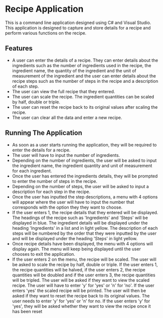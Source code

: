 # Recipe Application 
This is a command line application designed using C# and Visual Studio. This application is designed to capture and store details for a recipe and perform various functions on the recipe.
## Features 
- A user can enter the details of a recipe. They can enter details about the ingredients such as the number of ingredients used in the recipe, the ingredient name, the quantity of the ingredient and the unit of measurement of the ingredient and the user can enter details about the recipe steps such as the number of steps in the recipe and a description of each step. 
- The user can view the full recipe that they entered. 
- The user can scale the recipe. The ingredient quantities can be scaled by half, double or triple. 
- The user can reset the recipe back to its original values after scaling the recipe. 
- The user can clear all the data and enter a new recipe. 
## Running The Application 
- As soon as a user starts running the application, they will be required to enter the details for a recipe. 
- The user will have to input the number of ingredients. 
- Depending on the number of ingredients, the user will be asked to input the ingredient name, the ingredient quantity and unit of measurement for each ingredient. 
- Once the user has entered the ingredients details, they will be prompted to enter the number of steps in the recipe. 
- Depending on the number of steps, the user will be asked to input a description for each step in the recipe. 
- Once the user has inputted the step descriptions, a menu with 4 options will appear where the user will have to input the number that corresponds with the option they they want to choose. 
- If the user enters 1, the recipe details that they entered will be displayed. The headings of the recipe such as 'Ingredients' and 'Steps' will be displayed in blue. The ingredient details will be displayed under the heading 'Ingredients' in a list and in light yellow. The description of each steps will be numbered by the order that they were inputted by the user and will be displayed under the heading 'Steps' in light yellow. 
- Once recipe details have been displayed, the menu with 4 options will display again. The menu will keep being displayed until the user chooses to exit the application. 
- If the user enters 2 on the menu, the recipe will be scaled. The user will be asked to scale the recipe by half, double or triple. If the user enters 1, the recipe quantities will be halved, if the user enters 2, the recipe quantities will be doubled and if the user enters 3, the recipe quantities will be tripled. The user will be asked if they want to view the scaled recipe. The user will have to enter 'y' for 'yes' or 'n' for 'no'. If the user enters 'yes' the scaled recipe will be printed. The user will then be asked if they want to reset the recipe back to its original values. The user needs to enter 'y' for 'yes' or 'n' for no. If the user enters 'y' for 'yes', they will be asked whether they want to view the recipe once it has been reset 
